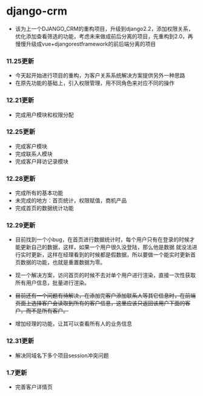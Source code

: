 # django-crm
* 该为上一个DJANGO_CRM的重构项目，升级到django2.2，添加权限关系，优化添加查看筛选的功能，考虑未来做成前后分离的项目，先重构到2.0，再慢慢升级成vue+djangorestframework的前后端分离的项目

### 11.25更新
* 今天起开始进行项目的重构，为客户关系系统解决方案提供另外一种思路
* 在原先功能的基础上，引入权限管理，用不同角色来对应不同的操作

### 12.21更新
* 完成用户模块和权限分配

### 12.25更新
* 完成客户模块
* 完成联系人模块
* 完成客户拜访记录模块

### 12.28更新
* 完成所有的基本功能
* 未完成的地方：首页统计，权限赋值，商机产品
* 完成首页的数据统计功能

### 12.29更新
* 目前找到一个小bug，在首页进行数据统计时，每个用户只有在登录的时候才能更新自己的数据，这样，如果一个用户很久没登陆，那么他是数据
就没法进行实时更新，这样在经理看到的时候都是假数据，所以要做一个能实时更新首页数据的功能，也就是重置数据为零。
* 现一个解决方案，访问首页的时候不去对单个用户进行渲染，直接一次性获取所有用户信息，批量进行渲染。

* ~~目前还有一个问题有待解决，在添加完客户添加联系人等其它信息时，在前端页面上选择客户会读取到所有的客户信息，这里应该只返回该用户下面的客户，而不是所有客户。~~

* 增加经理的功能，让其可以查看所有人的业务信息

### 12.31更新
* 解决同域名下多个项目session冲突问题

### 1.7更新
* 完善客户详情页